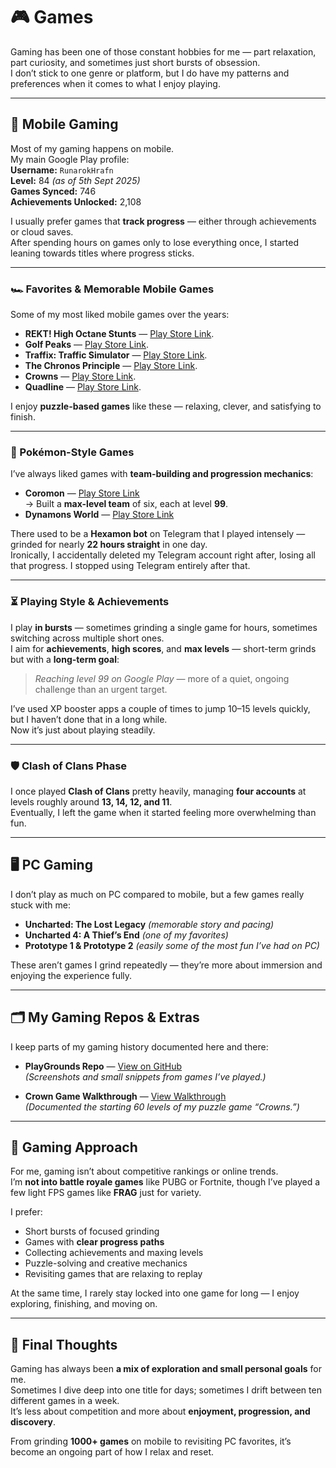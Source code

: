 # 🎮 Games

Gaming has been one of those constant hobbies for me — part relaxation, part curiosity, and sometimes just short bursts of obsession.  
I don’t stick to one genre or platform, but I do have my patterns and preferences when it comes to what I enjoy playing.

---

## 📱 Mobile Gaming

Most of my gaming happens on mobile.  
My main Google Play profile:  
**Username:** `RunarokHrafn`  
**Level:** 84 *(as of 5th Sept 2025)*  
**Games Synced:** 746  
**Achievements Unlocked:** 2,108  

I usually prefer games that **track progress** — either through achievements or cloud saves.  
After spending hours on games only to lose everything once, I started leaning towards titles where progress sticks.

---

### 🏎️ Favorites & Memorable Mobile Games

Some of my most liked mobile games over the years:

- **REKT! High Octane Stunts** — [Play Store Link](https://play.google.com/store/apps/details?id=nl.littlechicken.stuntgame).
- **Golf Peaks** — [Play Store Link](https://play.google.com/store/apps/details?id=com.Afterburn.GolfPeaks).
- **Traffix: Traffic Simulator** — [Play Store Link](https://play.google.com/store/apps/details?id=com.infinity.traffix).
- **The Chronos Principle** — [Play Store Link](https://play.google.com/store/apps/details?id=com.logisk.chronos).
- **Crowns** — [Play Store Link](https://play.google.com/store/apps/details?id=io.github.benmiller3.crowns).
- **Quadline** — [Play Store Link](https://play.google.com/store/apps/details?id=com.IvanKovalov.quadline.android).

I enjoy **puzzle-based games** like these — relaxing, clever, and satisfying to finish.

---

### 🐉 Pokémon-Style Games

I’ve always liked games with **team-building and progression mechanics**:

- **Coromon** — [Play Store Link](https://play.google.com/store/apps/details?id=com.tragsoft.coromon)  
  → Built a **max-level team** of six, each at level **99**.
- **Dynamons World** — [Play Store Link](https://play.google.com/store/apps/details?id=com.funtomic.dynamons3)

There used to be a **Hexamon bot** on Telegram that I played intensely — grinded for nearly **22 hours straight** in one day.  
Ironically, I accidentally deleted my Telegram account right after, losing all that progress. I stopped using Telegram entirely after that.

---

### ⏳ Playing Style & Achievements

I play **in bursts** — sometimes grinding a single game for hours, sometimes switching across multiple short ones.  
I aim for **achievements**, **high scores**, and **max levels** — short-term grinds but with a **long-term goal**:

> *Reaching level 99 on Google Play* — more of a quiet, ongoing challenge than an urgent target.

I’ve used XP booster apps a couple of times to jump 10–15 levels quickly, but I haven’t done that in a long while.  
Now it’s just about playing steadily.

---

### 🛡️ Clash of Clans Phase

I once played **Clash of Clans** pretty heavily, managing **four accounts** at levels roughly around **13, 14, 12, and 11**.  
Eventually, I left the game when it started feeling more overwhelming than fun.

---

## 🖥️ PC Gaming

I don’t play as much on PC compared to mobile, but a few games really stuck with me:

- **Uncharted: The Lost Legacy** *(memorable story and pacing)*  
- **Uncharted 4: A Thief’s End** *(one of my favorites)*  
- **Prototype 1 & Prototype 2** *(easily some of the most fun I’ve had on PC)*

These aren’t games I grind repeatedly — they’re more about immersion and enjoying the experience fully.

---

## 🗂️ My Gaming Repos & Extras

I keep parts of my gaming history documented here and there:

- **PlayGrounds Repo** — [View on GitHub](https://github.com/TempestAethel/PlayGrounds/)  
  *(Screenshots and small snippets from games I’ve played.)*

- **Crown Game Walkthrough** — [View Walkthrough](https://runarok.github.io/GenAI-plus/Experiments/Extras/Crown/index.html?path=crown-basic)  
  *(Documented the starting 60 levels of my puzzle game “Crowns.”)*

---

## 🎯 Gaming Approach

For me, gaming isn’t about competitive rankings or online trends.  
I’m **not into battle royale games** like PUBG or Fortnite, though I’ve played a few light FPS games like **FRAG** just for variety.

I prefer:
- Short bursts of focused grinding  
- Games with **clear progress paths**  
- Collecting achievements and maxing levels  
- Puzzle-solving and creative mechanics  
- Revisiting games that are relaxing to replay

At the same time, I rarely stay locked into one game for long — I enjoy exploring, finishing, and moving on.

---

## 🧩 Final Thoughts

Gaming has always been **a mix of exploration and small personal goals** for me.  
Sometimes I dive deep into one title for days; sometimes I drift between ten different games in a week.  
It’s less about competition and more about **enjoyment, progression, and discovery**.

From grinding **1000+ games** on mobile to revisiting PC favorites, it’s become an ongoing part of how I relax and reset.
